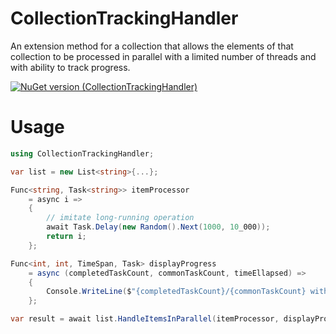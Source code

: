 # CollectionTrackingHandler
An extension method for a collection that allows the elements of that collection to be processed in parallel with a limited number of threads and with ability to track progress.

[![NuGet version (CollectionTrackingHandler)](https://img.shields.io/nuget/vpre/CollectionTrackingHandler?color=orange&label=nuget%20package)](https://www.nuget.org/packages/CollectionTrackingHandler/1.0.0.1)

# Usage

```csharp
using CollectionTrackingHandler;

var list = new List<string>{...};

Func<string, Task<string>> itemProcessor 
	= async i => 
	{ 
		// imitate long-running operation
		await Task.Delay(new Random().Next(1000, 10_000));
		return i; 
	};

Func<int, int, TimeSpan, Task> displayProgress 
	= async (completedTaskCount, commonTaskCount, timeEllapsed) => 
	{
		Console.WriteLine($"{completedTaskCount}/{commonTaskCount} within {timeEllapsed.Seconds} sec.");
	};

var result = await list.HandleItemsInParallel(itemProcessor, displayProgress, maxThreadCount: 10);

```
